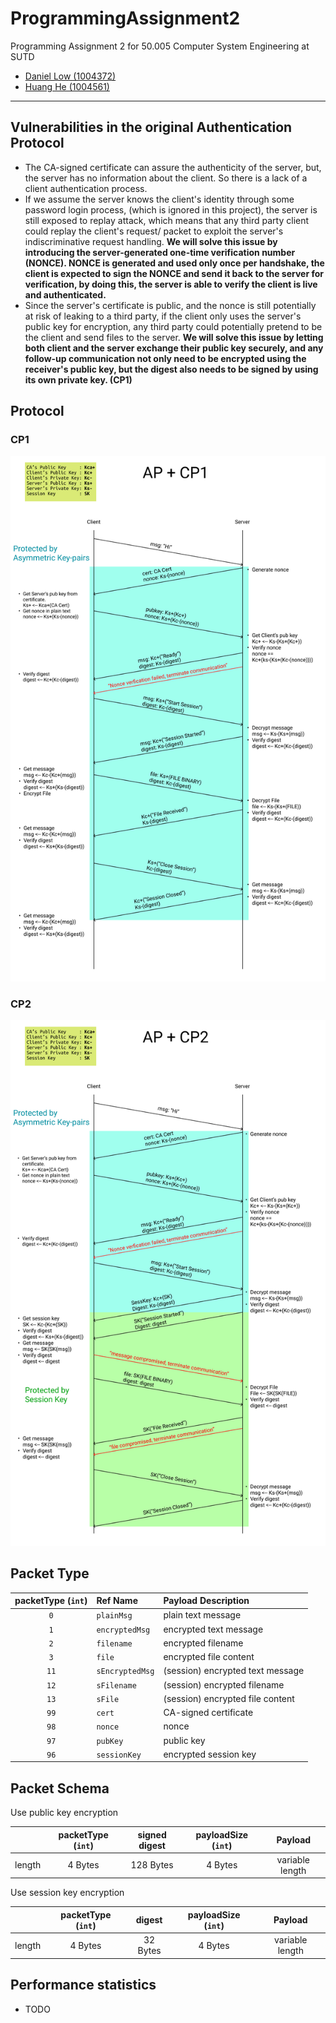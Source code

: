 # ProgrammingAssignment2

Programming Assignment 2 for 50.005 Computer System Engineering at SUTD

-   [Daniel Low (1004372)](https://github.com/nexaitch)
-   [Huang He (1004561)](https://github.com/MarkHershey)

---

## Vulnerabilities in the original Authentication Protocol

-   The CA-signed certificate can assure the authenticity of the server, but, the server has no information about the client. So there is a lack of a client authentication process.
-   If we assume the server knows the client's identity through some password login process, (which is ignored in this project), the server is still exposed to replay attack, which means that any third party client could replay the client's request/ packet to exploit the server's indiscriminative request handling. **We will solve this issue by introducing the server-generated one-time verification number (NONCE). NONCE is generated and used only once per handshake, the client is expected to sign the NONCE and send it back to the server for verification, by doing this, the server is able to verify the client is live and authenticated.**
-   Since the server's certificate is public, and the nonce is still potentially at risk of leaking to a third party, if the client only uses the server's public key for encryption, any third party could potentially pretend to be the client and send files to the server. **We will solve this issue by letting both client and the server exchange their public key securely, and any follow-up communication not only need to be encrypted using the receiver's public key, but the digest also needs to be signed by using its own private key. (CP1)**

## Protocol

### CP1

![](imgs/CP1.png)

### CP2

![](imgs/CP2.png)

## Packet Type

| packetType (`int`) | Ref Name        | Payload Description              |
| :----------------: | :-------------- | :------------------------------- |
|        `0`         | `plainMsg`      | plain text message               |
|        `1`         | `encryptedMsg`  | encrypted text message           |
|        `2`         | `filename`      | encrypted filename               |
|        `3`         | `file`          | encrypted file content           |
|        `11`        | `sEncryptedMsg` | (session) encrypted text message |
|        `12`        | `sFilename`     | (session) encrypted filename     |
|        `13`        | `sFile`         | (session) encrypted file content |
|        `99`        | `cert`          | CA-signed certificate            |
|        `98`        | `nonce`         | nonce                            |
|        `97`        | `pubKey`        | public key                       |
|        `96`        | `sessionKey`    | encrypted session key            |

## Packet Schema

Use public key encryption

|        | packetType (`int`) | signed digest | payloadSize (`int`) |     Payload     |
| ------ | :----------------: | :-----------: | :-----------------: | :-------------: |
| length |      4 Bytes       |   128 Bytes   |       4 Bytes       | variable length |

Use session key encryption

|        | packetType (`int`) |  digest  | payloadSize (`int`) |     Payload     |
| ------ | :----------------: | :------: | :-----------------: | :-------------: |
| length |      4 Bytes       | 32 Bytes |       4 Bytes       | variable length |

## Performance statistics

-   TODO
